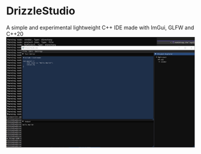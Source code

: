 # DrizzleStudio
A simple and experimental lightweight C++ IDE made with ImGui, GLFW and C++20
![](https://raw.githubusercontent.com/Cherrytree56567/DrizzleStudio/main/images/preview.png)